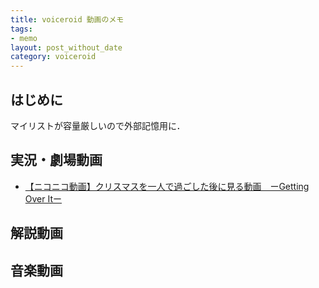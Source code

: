 ```yaml
---
title: voiceroid 動画のメモ
tags:
- memo
layout: post_without_date
category: voiceroid
---
```


## はじめに
マイリストが容量厳しいので外部記憶用に．

## 実況・劇場動画
- <a target="_blank" href="https://www.nicovideo.jp/watch/sm32489042">【ニコニコ動画】クリスマスを一人で過ごした後に見る動画　ーGetting Over Itー</a>


## 解説動画


## 音楽動画